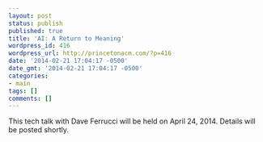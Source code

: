 ```yaml
---
layout: post
status: publish
published: true
title: 'AI: A Return to Meaning'
wordpress_id: 416
wordpress_url: http://princetonacm.com/?p=416
date: '2014-02-21 17:04:17 -0500'
date_gmt: '2014-02-21 17:04:17 -0500'
categories:
- main
tags: []
comments: []
---
```

<p>This tech talk with Dave Ferrucci will be held on April 24, 2014. Details will be posted shortly.</p>
